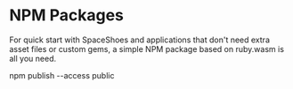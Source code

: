 # NPM Packages

For quick start with SpaceShoes and applications that don't need extra asset files or custom gems, a simple NPM package based on ruby.wasm is all you need.

npm publish --access public
